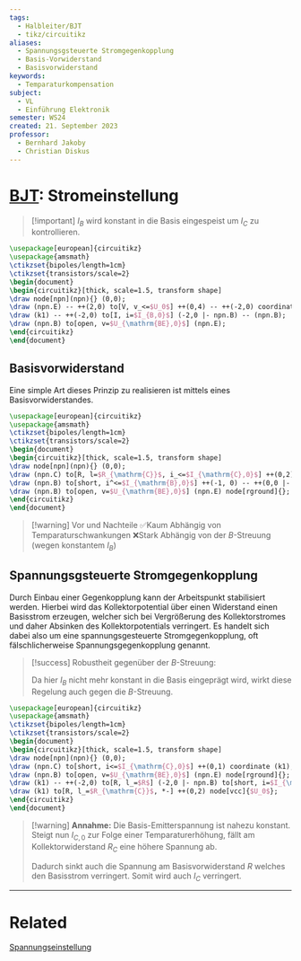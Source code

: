 ```yaml
---
tags:
  - Halbleiter/BJT
  - tikz/circuitikz
aliases:
  - Spannungsgsteuerte Stromgegenkopplung
  - Basis-Vorwiderstand
  - Basisvorwiderstand
keywords:
  - Temparaturkompensation
subject:
  - VL
  - Einführung Elektronik
semester: WS24
created: 21. September 2023
professor:
  - Bernhard Jakoby
  - Christian Diskus
---
```

 

# [BJT](Bipolartransistor.md): Stromeinstellung

> [!important] $I_{B}$ wird konstant in die Basis eingespeist um $I_{C}$ zu kontrollieren.

```tikz
\usepackage[european]{circuitikz}
\usepackage{amsmath}
\ctikzset{bipoles/length=1cm}
\ctikzset{transistors/scale=2}
\begin{document}
\begin{circuitikz}[thick, scale=1.5, transform shape]
\draw node[npn](npn){} (0,0);
\draw (npn.E) -- ++(2,0) to[V, v_<=$U_0$] ++(0,4) -- ++(-2,0) coordinate(k1) to[R=$R_C$, i=$I_{\mathrm{C},0}$, *-] (npn.C);
\draw (k1) -- ++(-2,0) to[I, i=$I_{B,0}$] (-2,0 |- npn.B) -- (npn.B);
\draw (npn.B) to[open, v=$U_{\mathrm{BE},0}$] (npn.E);
\end{circuitikz}
\end{document}
```

## Basisvorwiderstand

Eine simple Art dieses Prinzip zu realisieren ist mittels eines Basisvorwiderstandes.

```tikz
\usepackage[european]{circuitikz}
\usepackage{amsmath}
\ctikzset{bipoles/length=1cm}
\ctikzset{transistors/scale=2}
\begin{document}
\begin{circuitikz}[thick, scale=1.5, transform shape]
\draw node[npn](npn){} (0,0);
\draw (npn.C) to[R, l=$R_{\mathrm{C}}$, i_<=$I_{\mathrm{C},0}$] ++(0,2) node[vcc]{$U_0$};
\draw (npn.B) to[short, i^<=$I_{\mathrm{B},0}$] ++(-1, 0) -- ++(0,0 |- npn.C) to[R=$R$] ++(0,2) node[vcc]{$U_0$};
\draw (npn.B) to[open, v=$U_{\mathrm{BE},0}$] (npn.E) node[rground]{};
\end{circuitikz}
\end{document}
```


> [!warning] Vor und Nachteile
> ✅Kaum Abhängig von Temparaturschwankungen
> ❌Stark Abhängig von der $B$-Streuung (wegen konstantem $I_{B}$)

## Spannungsgsteuerte Stromgegenkopplung

 Durch Einbau einer Gegenkopplung kann der Arbeitspunkt stabilisiert werden. Hierbei wird das Kollektorpotential über einen Widerstand einen Basisstrom erzeugen, welcher sich bei Vergrößerung des Kollektorstromes und daher Absinken des Kollektorpotentials verringert. Es handelt sich dabei also um eine spannungsgesteuerte Stromgegenkopplung, oft fälschlicherweise Spannungsgegenkopplung genannt.


> [!success] Robustheit gegenüber der $B$-Streuung:
> 
>Da hier $I_{B}$ nicht mehr konstant in die Basis eingeprägt wird, wirkt diese Regelung auch gegen die $B$-Streuung.

```tikz
\usepackage[european]{circuitikz}
\usepackage{amsmath}
\ctikzset{bipoles/length=1cm}
\ctikzset{transistors/scale=2}
\begin{document}
\begin{circuitikz}[thick, scale=1.5, transform shape]
\draw node[npn](npn){} (0,0);
\draw (npn.C) to[short, i<=$I_{\mathrm{C},0}$] ++(0,1) coordinate (k1);
\draw (npn.B) to[open, v=$U_{\mathrm{BE},0}$] (npn.E) node[rground]{};
\draw (k1) -- ++(-2,0) to[R, l_=$R$] (-2,0 |- npn.B) to[short, i=$I_{\mathrm{B},0}$] (npn.B);
\draw (k1) to[R, l_=$R_{\mathrm{C}}$, *-] ++(0,2) node[vcc]{$U_0$};
\end{circuitikz}
\end{document}
```


> [!warning] **Annahme:** Die Basis-Emitterspannung ist nahezu konstant.
> Steigt nun $I_{C,0}$ zur Folge einer Temparaturerhöhung, fällt am Kollektorwiderstand $R_{C}$ eine höhere Spannung ab.
> 
> Dadurch sinkt auch die Spannung am Basisvorwiderstand $R$ welches den Basisstrom verringert. Somit wird auch $I_{C}$ verringert.

---

# Related

[Spannungseinstellung](Spannungseinstellung.md)